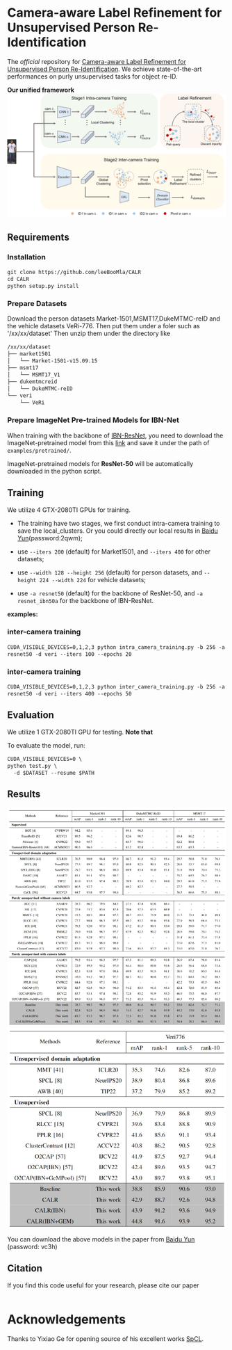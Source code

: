# Camera-aware Label Refinement for Unsupervised Person Re-Identification

The *official* repository for [Camera-aware Label Refinement for Unsupervised Person Re-Identification](). We achieve state-of-the-art performances on purly unsupervised tasks for object re-ID.

**Our unified framework**
![framework](figs/framework.jpg)

## Requirements

### Installation

```shell
git clone https://github.com/leeBooMla/CALR
cd CALR
python setup.py install
```

### Prepare Datasets

Download the person datasets Market-1501,MSMT17,DukeMTMC-reID and the vehicle datasets VeRi-776. Then put them under a foler such as '/xx/xx/dataset'
Then unzip them under the directory like

```
/xx/xx/dataset
├── market1501
│   └── Market-1501-v15.09.15
├── msmt17
│   └── MSMT17_V1
├── dukemtmcreid
│   └── DukeMTMC-reID
└── veri
    └── VeRi
```

### Prepare ImageNet Pre-trained Models for IBN-Net

When training with the backbone of [IBN-ResNet](https://arxiv.org/abs/1807.09441), you need to download the ImageNet-pretrained model from this [link](https://drive.google.com/drive/folders/1thS2B8UOSBi_cJX6zRy6YYRwz_nVFI_S) and save it under the path of `examples/pretrained/`.

ImageNet-pretrained models for **ResNet-50** will be automatically downloaded in the python script.

## Training

We utilize 4 GTX-2080TI GPUs for training.

+ The training have two stages, we first conduct intra-camera training to save the local_clusters. Or you could directly our local results in [Baidu Yun](https://pan.baidu.com/s/1JXOAlRDx7Bv-XGRI3clkkw?pwd=2qwm)(password:2qwm);

+ use `--iters 200` (default) for Market1501, and `--iters 400` for other datasets;

+ use `--width 128 --height 256` (default) for person datasets, and `--height 224 --width 224` for vehicle datasets;

+ use `-a resnet50` (default) for the backbone of ResNet-50, and `-a resnet_ibn50a` for the backbone of IBN-ResNet.

**examples:**
### inter-camera training ###
```shell
CUDA_VISIBLE_DEVICES=0,1,2,3 python intra_camera_training.py -b 256 -a resnet50 -d veri --iters 100 --epochs 20
```
### inter-camera training ###
```shell
CUDA_VISIBLE_DEVICES=0,1,2,3 python inter_camera_training.py -b 256 -a resnet50 -d veri --iters 400 --epochs 50
```

## Evaluation

We utilize 1 GTX-2080TI GPU for testing. **Note that**

To evaluate the model, run:
```shell
CUDA_VISIBLE_DEVICES=0 \
python test.py \
  -d $DATASET --resume $PATH
```

## Results

![framework](figs/results1.png)
![framework](figs/results2.png)


You can download the above models in the paper from [Baidu Yun](https://pan.baidu.com/s/1uDKJA7cLn39zTPiHAUOjfA?pwd=vc3h) (password: vc3h)


## Citation

If you find this code useful for your research, please cite our paper
```

```

# Acknowledgements

Thanks to Yixiao Ge for opening source of his excellent works  [SpCL](https://github.com/yxgeee/SpCL). 
